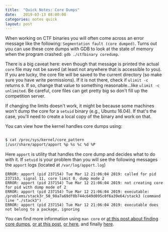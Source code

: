 ```yaml
---
title:  "Quick Notes: Core Dumps"
date:   2019-03-13 08:00:00
categories: notes quick
layout: post
---
```




When working on CTF binaries you will often come across an error
message like the following: `Segmentation fault (core dumped)`. Turns out you
can use these core dumps with GDB to look at the state of memory when the
program crashed: `gdb ./ctfbinary coredump`. 

There is a big caveat here: even though that message is printed the actual
`core` file may not be saved (at least not anywhere that is accessible to you).  
If you are lucky, the core file will be saved to the current directory (so make
sure you have write permissions). If it is not there, check if `ulimit -c`
returns `0`. If so, change that value to something reasonable...like `ulimit -c
unlimited`. Be careful, core files can get pretty big so don't fill up the
competition server.     

If changing the limits doesn't work, it might be because some machines won't
dump the core for a `setuid` binary (e.g., Ubuntu 16.04). If that's the case,
you'll need to create a local copy of the binary and work on that. 

You can view how the kernel handles core dumps using:

```bash

$ cat /proc/sys/kernel/core_pattern
|/usr/share/apport/apport %p %s %c %d %P
```  

Here `apport` is utility that handles the core dump and decides what to do with
it. If `setuid` is your problem than you will see the following messages the
`apport` logs (located at `/var/log/apport.log`)

```
ERROR: apport (pid 237154) Tue Mar 12 21:06:04 2019: called for pid 237153, signal 11, core limit 0, dump mode 2
ERROR: apport (pid 237154) Tue Mar 12 21:06:04 2019: not creating core for pid with dump mode of 2
ERROR: apport (pid 237154) Tue Mar 12 21:06:04 2019: executable: /problems/stack3r_50_98a7a69df0b744c649d095c0f6a39e64/stack3 (command line "./stack3")
ERROR: apport (pid 237154) Tue Mar 12 21:06:04 2019: executable does not belong to a package, ignoring

```

You can find more information using `man core` or [at this post about finding
core
dumps](https://askubuntu.com/questions/966407/where-do-i-find-the-core-dump-in-ubuntu-16-04lts),
[or at this
post](https://stackoverflow.com/questions/2065912/core-dumped-but-core-file-is-not-in-the-current-directory/),
[or
here](https://stackoverflow.com/questions/16048101/changing-location-of-core-dump),
and finally
[here](https://unix.stackexchange.com/questions/277331/segmentation-fault-core-dumped-to-where-what-is-it-and-why).
